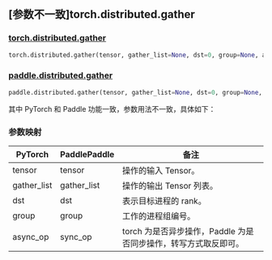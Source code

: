 ## [参数不一致]torch.distributed.gather

### [torch.distributed.gather](https://pytorch.org/docs/stable/distributed.html#torch.distributed.gather)

```python
torch.distributed.gather(tensor, gather_list=None, dst=0, group=None, async_op=False)
```

### [paddle.distributed.gather](https://github.com/PaddlePaddle/Paddle/blob/c8ccc9b154632ef41ade1b8e97b87d54fde7e8f8/python/paddle/distributed/communication/gather.py#L20C71-L20C71)

```python
paddle.distributed.gather(tensor, gather_list=None, dst=0, group=None, sync_op=True)
```

其中 PyTorch 和 Paddle 功能一致，参数用法不一致，具体如下：

### 参数映射

| PyTorch     | PaddlePaddle | 备注                                                            |
| ----------- | ------------ | --------------------------------------------------------------- |
| tensor      | tensor       | 操作的输入 Tensor。                                             |
| gather_list | gather_list  | 操作的输出 Tensor 列表。                                        |
| dst         | dst          | 表示目标进程的 rank。                                           |
| group       | group        | 工作的进程组编号。                                              |
| async_op    | sync_op      | torch 为是否异步操作，Paddle 为是否同步操作，转写方式取反即可。 |

